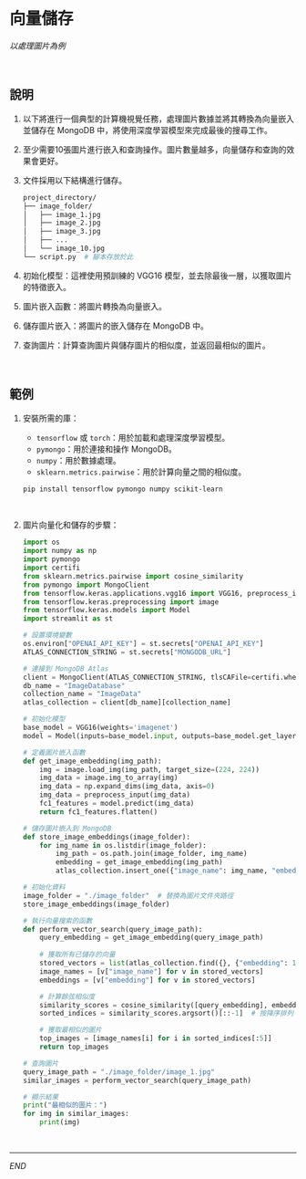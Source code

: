 # 向量儲存

_以處理圖片為例_

<br>

## 說明

1. 以下將進行一個典型的計算機視覺任務，處理圖片數據並將其轉換為向量嵌入並儲存在 MongoDB 中，將使用深度學習模型來完成最後的搜尋工作。

2. 至少需要10張圖片進行嵌入和查詢操作。圖片數量越多，向量儲存和查詢的效果會更好。

3. 文件採用以下結構進行儲存。

    ```bash
    project_directory/
    ├── image_folder/
    │   ├── image_1.jpg
    │   ├── image_2.jpg
    │   ├── image_3.jpg
    │   ├── ...
    │   └── image_10.jpg
    └── script.py  # 腳本存放於此
    ```

4. 初始化模型：這裡使用預訓練的 VGG16 模型，並去除最後一層，以獲取圖片的特徵嵌入。

5. 圖片嵌入函數：將圖片轉換為向量嵌入。

6. 儲存圖片嵌入：將圖片的嵌入儲存在 MongoDB 中。

7. 查詢圖片：計算查詢圖片與儲存圖片的相似度，並返回最相似的圖片。

<br>

## 範例

1. 安裝所需的庫：

    - `tensorflow` 或 `torch`：用於加載和處理深度學習模型。
    - `pymongo`：用於連接和操作 MongoDB。
    - `numpy`：用於數據處理。
    - `sklearn.metrics.pairwise`：用於計算向量之間的相似度。

    ```bash
    pip install tensorflow pymongo numpy scikit-learn
    ```

<br>

2. 圖片向量化和儲存的步驟：

    ```python
    import os
    import numpy as np
    import pymongo
    import certifi
    from sklearn.metrics.pairwise import cosine_similarity
    from pymongo import MongoClient
    from tensorflow.keras.applications.vgg16 import VGG16, preprocess_input
    from tensorflow.keras.preprocessing import image
    from tensorflow.keras.models import Model
    import streamlit as st

    # 設置環境變數
    os.environ["OPENAI_API_KEY"] = st.secrets["OPENAI_API_KEY"]
    ATLAS_CONNECTION_STRING = st.secrets["MONGODB_URL"]

    # 連接到 MongoDB Atlas
    client = MongoClient(ATLAS_CONNECTION_STRING, tlsCAFile=certifi.where())
    db_name = "ImageDatabase"
    collection_name = "ImageData"
    atlas_collection = client[db_name][collection_name]

    # 初始化模型
    base_model = VGG16(weights='imagenet')
    model = Model(inputs=base_model.input, outputs=base_model.get_layer('fc1').output)

    # 定義圖片嵌入函數
    def get_image_embedding(img_path):
        img = image.load_img(img_path, target_size=(224, 224))
        img_data = image.img_to_array(img)
        img_data = np.expand_dims(img_data, axis=0)
        img_data = preprocess_input(img_data)
        fc1_features = model.predict(img_data)
        return fc1_features.flatten()

    # 儲存圖片嵌入到 MongoDB
    def store_image_embeddings(image_folder):
        for img_name in os.listdir(image_folder):
            img_path = os.path.join(image_folder, img_name)
            embedding = get_image_embedding(img_path)
            atlas_collection.insert_one({"image_name": img_name, "embedding": embedding.tolist()})

    # 初始化資料
    image_folder = "./image_folder"  # 替換為圖片文件夾路徑
    store_image_embeddings(image_folder)

    # 執行向量搜索的函數
    def perform_vector_search(query_image_path):
        query_embedding = get_image_embedding(query_image_path)
        
        # 獲取所有已儲存的向量
        stored_vectors = list(atlas_collection.find({}, {"embedding": 1, "image_name": 1, "_id": 0}))
        image_names = [v["image_name"] for v in stored_vectors]
        embeddings = [v["embedding"] for v in stored_vectors]

        # 計算餘弦相似度
        similarity_scores = cosine_similarity([query_embedding], embeddings).flatten()
        sorted_indices = similarity_scores.argsort()[::-1]  # 按降序排列

        # 獲取最相似的圖片
        top_images = [image_names[i] for i in sorted_indices[:5]]
        return top_images

    # 查詢圖片
    query_image_path = "./image_folder/image_1.jpg"
    similar_images = perform_vector_search(query_image_path)

    # 顯示結果
    print("最相似的圖片：")
    for img in similar_images:
        print(img)
    ```

<br>

___

_END_
